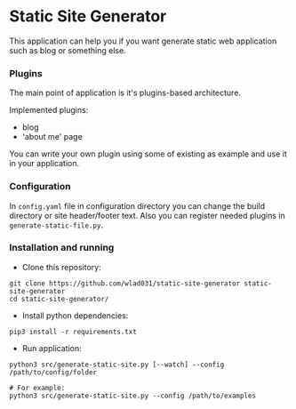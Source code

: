 Static Site Generator
===================

This application can help you if you want generate static web application such as blog or something else. 

### Plugins

The main point of application is it's plugins-based architecture. 

Implemented plugins:
- blog
- 'about me' page

You can write your own plugin using some of existing as example and use it in your application.

### Configuration

In `config.yaml` file in configuration directory you can change the build directory or site header/footer text. Also you can register needed plugins in `generate-static-file.py`.

### Installation and running
 
 - Clone this repository:

```
git clone https://github.com/wlad031/static-site-generator static-site-generator
cd static-site-generator/
```

 - Install python dependencies:

```
pip3 install -r requirements.txt
```

 - Run application:

```
python3 src/generate-static-site.py [--watch] --config /path/to/config/folder

# For example:
python3 src/generate-static-site.py --config /path/to/examples
```
